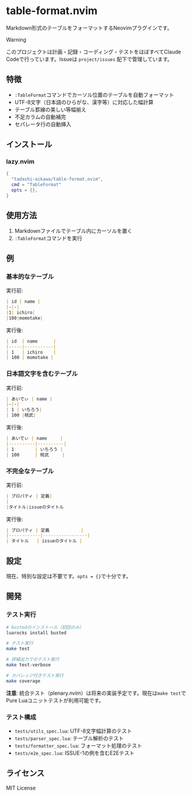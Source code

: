 # table-format.nvim

Markdown形式のテーブルをフォーマットするNeovimプラグインです。

> [!WARNING]
> このプロジェクトは計画・記録・コーディング・テストをほぼすべてClaude Codeで行っています。Issueは `project/issues` 配下で管理しています。

## 特徴

- `:TableFormat`コマンドでカーソル位置のテーブルを自動フォーマット
- UTF-8文字（日本語のひらがな、漢字等）に対応した幅計算
- テーブル罫線の美しい等幅揃え
- 不足カラムの自動補完
- セパレータ行の自動挿入

## インストール

### lazy.nvim

```lua
{
  "tadashi-aikawa/table-format.nvim",
  cmd = "TableFormat"
  opts = {},
}
```

## 使用方法

1. Markdownファイルでテーブル内にカーソルを置く
2. `:TableFormat`コマンドを実行

## 例

### 基本的なテーブル

実行前:
```markdown
| id | name |
|-|-|
|1| ichiro|
|100|momotake|
```

実行後:
```markdown
| id  | name      |
|-----|-----------|
| 1   | ichiro    |
| 100 | momotake |
```

### 日本語文字を含むテーブル

実行前:
```markdown
| あいでぃ | name |
|-|-|
| 1 | いちろう|
| 100 |桃武|
```

実行後:
```markdown
| あいでぃ | name     |
|----------|----------|
| 1        | いちろう |
| 100      | 桃武     |
```

### 不完全なテーブル

実行前:
```markdown
| プロパティ | 定義|
|
|タイトル|issueのタイトル
```

実行後:
```markdown
| プロパティ | 定義            |
|------------|-----------------|
| タイトル   | issueのタイトル |
```

## 設定

現在、特別な設定は不要です。`opts = {}`で十分です。

## 開発

### テスト実行

```bash
# bustedのインストール（初回のみ）
luarocks install busted

# テスト実行
make test

# 詳細出力でのテスト実行
make test-verbose

# カバレッジ付きテスト実行
make coverage
```

**注意**: 統合テスト（plenary.nvim）は将来の実装予定です。現在は`make test`でPure Luaユニットテストが利用可能です。

### テスト構成

- `tests/utils_spec.lua`: UTF-8文字幅計算のテスト
- `tests/parser_spec.lua`: テーブル解析のテスト
- `tests/formatter_spec.lua`: フォーマット処理のテスト
- `tests/e2e_spec.lua`: ISSUE-1の例を含むE2Eテスト

## ライセンス

MIT License
